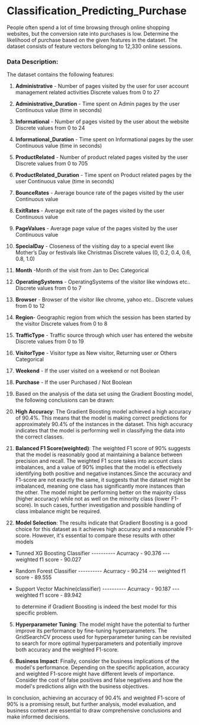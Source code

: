 # Classification_Predicting_Purchase
People often spend a lot of time browsing through online shopping websites, but the conversion rate into purchases is low. Determine the likelihood of purchase based on the given features in the dataset. The dataset consists of feature vectors belonging to 12,330 online sessions. 
### Data Description:

The dataset contains the following features:


1. **Administrative** -	Number of pages visited by the user for user account management related activities	Discrete values from 0 to 27 
2. **Administrative_Duration** -	Time spent on Admin pages by the user	Continuous value (time in seconds)
3. **Informational** -	Number of pages visited by the user about the website	Discrete values from 0 to 24
4. **Informational_Duration** -	Time spent on Informational pages by the user	Continuous value (time in seconds)
5. **ProductRelated** -	Number of product related pages visited by the user 	Discrete values from 0 to 705
6. **ProductRelated_Duration** -	Time spent on Product related pages by the user	Continuous value (time in seconds)
7. **BounceRates** -	Average bounce rate of the pages visited by the user	Continuous value 
8. **ExitRates** -	Average exit rate of the pages visited by the user	Continuous value 
9. **PageValues** -	Average page value of the pages visited by the user	Continuous value 
10. **SpecialDay** -	Closeness of the visiting day to a special event like Mother’s Day or festivals like Christmas	Discrete values (0, 0.2, 0.4, 0.6, 0.8, 1.0)
11. **Month** -Month of the visit from Jan to Dec	Categorical
12. **OperatingSystems** -	OperatingSystems of the visitor like windows etc..	Discrete values from 0 to 7
13. **Browser** -	Browser of the visitor like chrome, yahoo etc..	Discrete values from 0 to 12
14. **Region**-	Geographic region from which the session has been started by the visitor	Discrete values from 0 to 8
15. **TrafficType** -	Traffic source through which user has entered the website	Discrete values from 0 to 19
16. **VisitorType** -	Visitor type as New visitor, Returning user or Others	Categorical
17. **Weekend** -	If the user visited on a weekend or not	Boolean
18. **Purchase** -	If the user Purchased / Not	Boolean

19. Based on the analysis of the data set using the Gradient Boosting model, the following conclusions can be drawn:


1. **High Accuracy**: The Gradient Boosting model achieved a high accuracy of 90.4%. This means that the model is making correct predictions for approximately 90.4% of the instances in the dataset. This high accuracy indicates that the model is performing well in classifying the data into the correct classes.

2. **Balanced F1 Score(weighted)**: The weighted F1 score of 90% suggests that the model is reasonably good at maintaining a balance between precision and recall. The weighted F1 score takes into account class imbalances, and a value of 90% implies that the model is effectively identifying both positive and negative instances.Since the accuracy and F1-score are not exactly the same, it suggests that the dataset might be imbalanced, meaning one class has significantly more instances than the other. The model might be performing better on the majority class (higher accuracy) while not as well on the minority class (lower F1-score). In such cases, further investigation and possible handling of class imbalance might be required.

4. **Model Selection**: The results indicate that Gradient Boosting is a good choice for this dataset as it achieves high accuracy and a reasonable F1-score. However, it's essential to compare these results with other models 
* Tunned XG Boosting Classifier	  ----------      Acurracy - 90.376 ---	weighted f1 score - 90.027
* Random Forest Classifier	      ----------      Acurracy - 90.214 ---	weighted f1 score - 89.555
* Support Vector Machine(classifier)  ----------              Acurracy - 90.187	--- weighted f1 score - 89.942
  
  to determine if Gradient Boosting is indeed the best model for this specific problem.

5. **Hyperparameter Tuning**: The model might have the potential to further improve its performance by fine-tuning hyperparameters. The GridSearchCV process used for hyperparameter tuning can be revisited to search for more optimal hyperparameters and potentially improve both accuracy and the weighted F1-score.

6. **Business Impact**: Finally, consider the business implications of the model's performance. Depending on the specific application, accuracy and weighted F1-score might have different levels of importance. Consider the cost of false positives and false negatives and how the model's predictions align with the business objectives.

In conclusion, achieving an accuracy of 90.4% and weighted F1-score of 90% is a promising result, but further analysis, model evaluation, and business context are essential to draw comprehensive conclusions and make informed decisions. 

